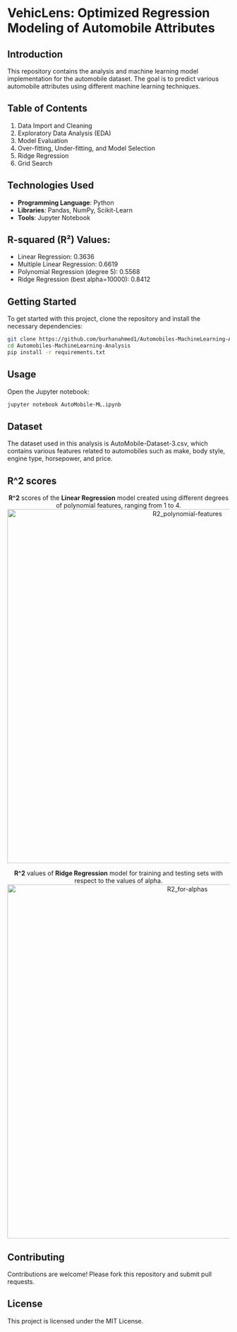 # VehicLens: Optimized Regression Modeling of Automobile Attributes

## Introduction
This repository contains the analysis and machine learning model implementation for the automobile dataset. The goal is to predict various automobile attributes using different machine learning techniques.

## Table of Contents
1. Data Import and Cleaning
2. Exploratory Data Analysis (EDA)
3. Model Evaluation
4. Over-fitting, Under-fitting, and Model Selection
5. Ridge Regression
6. Grid Search

## Technologies Used
- **Programming Language**: Python
- **Libraries**: Pandas, NumPy, Scikit-Learn
- **Tools**: Jupyter Notebook

## R-squared (R²) Values:
- Linear Regression: 0.3636
- Multiple Linear Regression: 0.6619
- Polynomial Regression (degree 5): 0.5568
- Ridge Regression (best alpha=10000): 0.8412

## Getting Started
To get started with this project, clone the repository and install the necessary dependencies:
```bash
git clone https://github.com/burhanahmed1/Automobiles-MachineLearning-Analysis.git
cd Automobiles-MachineLearning-Analysis
pip install -r requirements.txt
```

## Usage
Open the Jupyter notebook:
```bash
jupyter notebook AutoMobile-ML.ipynb
```

## Dataset
The dataset used in this analysis is AutoMobile-Dataset-3.csv, which contains various features related to automobiles such as make, body style, engine type, horsepower, and price.

## R^2 scores
<div align="center">
  
  **R^2** scores of the **Linear Regression** model created using different degrees of polynomial features, ranging from 1 to 4.
  <img src="sc/R2_1.png" alt="R2_polynomial-features" width="800"/>
  
  **R^2** values of **Ridge Regression** model for training and testing sets with respect to the values of alpha.
  <img src="sc/R2_2.png" alt="R2_for-alphas" width="800"/>
</div>

## Contributing
Contributions are welcome! Please fork this repository and submit pull requests.

## License
This project is licensed under the MIT License.

